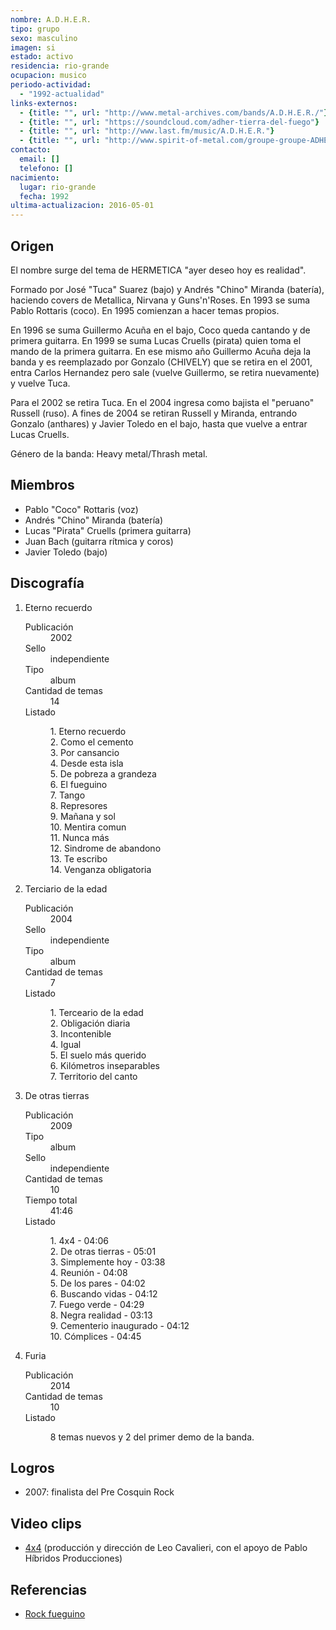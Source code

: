 ```yaml
---
nombre: A.D.H.E.R.
tipo: grupo
sexo: masculino
imagen: si
estado: activo
residencia: rio-grande
ocupacion: musico
periodo-actividad: 
  - "1992-actualidad"
links-externos:
  - {title: "", url: "http://www.metal-archives.com/bands/A.D.H.E.R./"}
  - {title: "", url: "https://soundcloud.com/adher-tierra-del-fuego"}
  - {title: "", url: "http://www.last.fm/music/A.D.H.E.R."}
  - {title: "", url: "http://www.spirit-of-metal.com/groupe-groupe-ADHER-l-en.html"}
contacto:
  email: []
  telefono: []
nacimiento:
  lugar: rio-grande
  fecha: 1992
ultima-actualizacion: 2016-05-01
---
```


## Origen 

El nombre surge del tema de HERMETICA "ayer deseo hoy es realidad". 

Formado por José "Tuca" Suarez (bajo) y Andrés "Chino" Miranda (batería), haciendo covers de Metallica, Nirvana y Guns'n'Roses. En 1993 se suma Pablo Rottaris (coco). En 1995 comienzan a hacer temas propios. 

En 1996 se suma Guillermo Acuña en el bajo, Coco queda cantando y de primera guitarra. En 1999 se suma Lucas Cruells (pirata) quien toma el mando de la primera guitarra. En ese mismo año Guillermo Acuña deja la banda y es reemplazado por Gonzalo (CHIVELY) que se retira en el 2001, entra Carlos Hernandez pero sale (vuelve Guillermo, se retira nuevamente) y vuelve Tuca. 

Para el 2002 se retira Tuca. En el 2004 ingresa como bajista el "peruano" Russell (ruso). A fines de 2004 se retiran Russell y Miranda, entrando Gonzalo (anthares) y Javier Toledo en el bajo, hasta que vuelve a entrar Lucas Cruells.


Género de la banda: Heavy metal/Thrash metal.


## Miembros

- Pablo "Coco" Rottaris (voz)
- Andrés "Chino" Miranda (batería)
- Lucas "Pirata" Cruells (primera guitarra)
- Juan Bach (guitarra rítmica y coros)
- Javier Toledo (bajo)


## Discografía

<ol>
<li>Eterno recuerdo
	<dl>
		<dt>Publicación</dt><dd>2002</dd>
		<dt>Sello</dt><dd>independiente</dd>
		<dt>Tipo</dt><dd>album</dd>
		<dt>Cantidad de temas</dt><dd>14</dd>
		<dt>Listado</dt><dd>
		<p>
			1. Eterno recuerdo<br>
			2. Como el cemento<br>
			3. Por cansancio<br>
			4. Desde esta isla<br>
			5. De pobreza a grandeza<br>
			6. El fueguino<br>
			7. Tango<br>
			8. Represores<br>
			9. Mañana y sol<br>
			10. Mentira comun<br>
			11. Nunca más<br>
			12. Sindrome de abandono<br>
			13. Te escribo<br>
			14. Venganza obligatoria<br>
		</p>
		</dd>
	</dl>
</li>

<li>Terciario de la edad
	<dl>
		<dt>Publicación</dt><dd>2004</dd>
		<dt>Sello</dt><dd>independiente</dd>
		<dt>Tipo</dt><dd>album</dd>
		<dt>Cantidad de temas</dt><dd>7</dd>
		<dt>Listado</dt><dd>
		<p>
			1. Terceario de la edad<br>
			2. Obligación diaria<br>
			3. Incontenible<br>
			4. Igual<br>
			5. El suelo más querido<br>
			6. Kilómetros inseparables<br>
			7. Territorio del canto<br>
		</p>
		</dd>
	</dl>
</li>

<li>De otras tierras
	<dl>
		<dt>Publicación</dt><dd>2009</dd>
		<dt>Tipo</dt><dd>album</dd>
		<dt>Sello</dt><dd>independiente</dd>
		<dt>Cantidad de temas</dt><dd>10</dd>
		<dt>Tiempo total</dt><dd>41:46</dd>
		<dt>Listado</dt><dd>
		<p>
			1. 4x4 - 04:06<br>
			2. De otras tierras - 05:01<br>
			3. Simplemente hoy - 03:38<br>
			4. Reunión - 04:08<br>
			5. De los pares - 04:02<br>
			6. Buscando vidas - 04:12<br>
			7. Fuego verde - 04:29<br>
			8. Negra realidad - 03:13<br>
			9. Cementerio inaugurado - 04:12<br>
			10. Cómplices - 04:45<br>
		</p>
		</dd>
	</dl>
</li>

<li>Furia
	<dl>
		<dt>Publicación</dt><dd>2014</dd>
		<dt>Cantidad de temas</dt><dd>10</dd>
		<dt>Listado</dt><dd><p> 8 temas nuevos y 2 del primer demo de la banda.</p></dd>
	</dl>
</li>

</ol>



## Logros

- 2007: finalista del Pre Cosquin Rock


## Video clips

- [4x4](https://www.youtube.com/watch?v=wl0n0pGCkzw) (producción y dirección de Leo Cavalieri, con el apoyo de Pablo Híbridos Producciones)


## Referencias

- [Rock fueguino](http://www.rock-fueguino.com.ar/bandas/adher/)